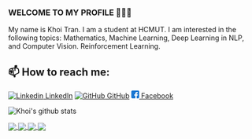### WELCOME TO MY PROFILE 👋👋👋
My name is Khoi Tran. I am a student at HCMUT. I am interested in the following topics: Mathematics, Machine Learning, Deep Learning in NLP, and Computer Vision. Reinforcement Learning.<br>
## 📫 How to reach me: 

[![Linkedin](https://i.stack.imgur.com/gVE0j.png) LinkedIn](https://www.linkedin.com/in/khoi-tran-909246262/) [![GitHub](https://i.stack.imgur.com/tskMh.png) GitHub](https://github.com/khoitran2003)
[![Facebook](https://github.com/khoitran2003/khoitran2003/blob/master/facebook.png) Facebook](https://www.facebook.com/khoi.tran.8325/)


![Khoi's github stats](https://github-readme-stats-git-masterrstaa-rickstaa.vercel.app/api?username=khoitran2003&show_icons=true&theme=radical&hide=contribs,prs,issues)

<a href="https://github.com/khoitran2003/MNIST_Handwritten_Digit_Recognition">
  <!-- Change the `github-readme-stats.anuraghazra1.vercel.app` to `github-readme-stats.vercel.app`  -->
  <img align="center" src="https://github-readme-stats.anuraghazra1.vercel.app/api/pin/?username=khoitran2003&repo=MNIST_Handwritten_Digit_Recognition&theme=highcontrast" />
</a>

<a href="https://github.com/khoitran2003/DS_Heart_attack_prediction/">
  <!-- Change the `github-readme-stats.anuraghazra1.vercel.app` to `github-readme-stats.vercel.app`  -->
  <img align="center" src="https://github-readme-stats.anuraghazra1.vercel.app/api/pin/?username=khoitran2003&repo=DS_Heart_attack_prediction&theme=nightowl" />
</a>

<a href="https://github.com/khoitran2003/Visualization_Vietnamese_time_usage">
  <!-- Change the `github-readme-stats.anuraghazra1.vercel.app` to `github-readme-stats.vercel.app`  -->
  <img align="center" src="https://github-readme-stats.anuraghazra1.vercel.app/api/pin/?username=khoitran2003&repo=Visualization_Vietnamese_time_usage&theme=shades-of-purple" />
</a>

<a href="https://github.com/khoitran2003/Titanic/">
  <!-- Change the `github-readme-stats.anuraghazra1.vercel.app` to `github-readme-stats.vercel.app`  -->
  <img align="center" src="https://github-readme-stats.anuraghazra1.vercel.app/api/pin/?username=khoitran2003&repo=Titanic&theme=gruvbox" />
</a>    
